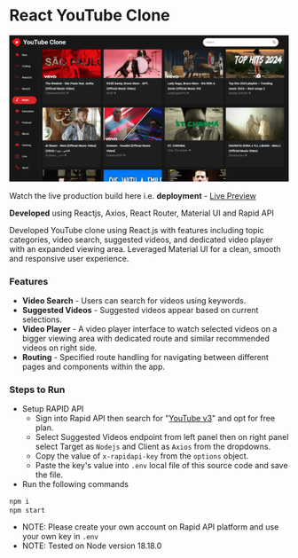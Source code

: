# React YouTube Clone

![cover](https://github.com/abhinavg916/react-youtube-clone/blob/main/YouTube%20Clone%20Cover.png)

Watch the live production build here i.e. **deployment** - [Live Preview](https://672c96effae3994251b3d588--lively-alfajores-8d4a03.netlify.app/)

**Developed** using Reactjs, Axios, React Router, Material UI and Rapid API

Developed YouTube clone using React.js with features including topic categories, video search, suggested videos, and dedicated video player with an expanded viewing area. Leveraged Material UI for a clean, smooth and responsive user experience.

### Features

- **Video Search** - Users can search for videos using keywords.
- **Suggested Videos** - Suggested videos appear based on current selections.
- **Video Player** - A video player interface to watch selected videos on a bigger viewing area with dedicated route and similar recommended videos on right side.
- **Routing** - Specified route handling for navigating between different pages and components within the app.

### Steps to Run

- Setup RAPID API
  - Sign into Rapid API then search for "[YouTube v3](https://rapidapi.com/ytdlfree/api/youtube-v31)" and opt for free plan.
  - Select Suggested Videos endpoint from left panel then on right panel select Target as `Nodejs` and Client as `Axios` from the dropdowns.
  - Copy the value of `x-rapidapi-key` from the `options` object.
  - Paste the key's value into `.env` local file of this source code and save the file.
- Run the following commands

```
npm i
npm start
```

- NOTE: Please create your own account on Rapid API platform and use your own key in `.env`
- NOTE: Tested on Node version 18.18.0

